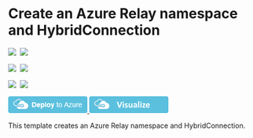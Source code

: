 # Create an Azure Relay namespace and HybridConnection

<IMG SRC="https://azbotstorage.blob.core.windows.net/badges/201-azure-relay-create-hybridconnection/PublicLastTestDate.svg" />&nbsp;
<IMG SRC="https://azbotstorage.blob.core.windows.net/badges/201-azure-relay-create-hybridconnection/PublicDeployment.svg" />&nbsp;

<IMG SRC="https://azbotstorage.blob.core.windows.net/badges/201-azure-relay-create-hybridconnection/FairfaxLastTestDate.svg" />&nbsp;
<IMG SRC="https://azbotstorage.blob.core.windows.net/badges/201-azure-relay-create-hybridconnection/FairfaxDeployment.svg" />&nbsp;

<IMG SRC="https://azbotstorage.blob.core.windows.net/badges/201-azure-relay-create-hybridconnection/BestPracticeResult.svg" />&nbsp;
<IMG SRC="https://azbotstorage.blob.core.windows.net/badges/201-azure-relay-create-hybridconnection/CredScanResult.svg" />&nbsp;

<a href="https://portal.azure.com/#create/Microsoft.Template/uri/https%3A%2F%2Fraw.githubusercontent.com%2FAzure%2Fazure-quickstart-templates%2Fmaster%2201-azure-relay-create-hybridconnection%2Fazuredeploy.json" target="_blank">
    <img src="https://raw.githubusercontent.com/Azure/azure-quickstart-templates/master/1-CONTRIBUTION-GUIDE/images/deploytoazure.png"/>
</a>

<a href="http://armviz.io/#/?load=https%3A%2F%2Fraw.githubusercontent.com%2FAzure%2Fazure-quickstart-templates%2Fmaster%2201-azure-relay-create-hybridconnection%2Fazuredeploy.json" target="_blank">
    <img src="https://raw.githubusercontent.com/Azure/azure-quickstart-templates/master/1-CONTRIBUTION-GUIDE/images/visualizebutton.png"/>
</a>

This template creates an Azure Relay namespace and HybridConnection.
